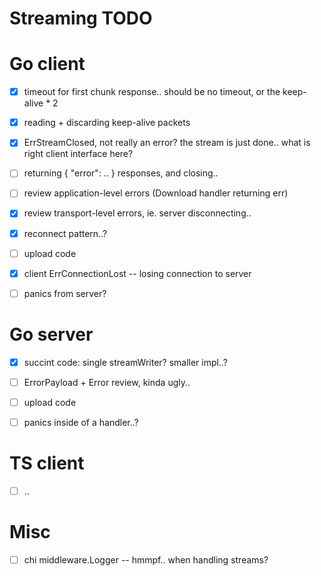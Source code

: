 Streaming TODO
==============


# Go client

- [x] timeout for first chunk response.. should be no timeout, or the keep-alive * 2
- [x] reading + discarding keep-alive packets
- [x] ErrStreamClosed, not really an error? the stream is just done.. what is right client interface here?

- [ ] returning { "error": .. } responses, and closing..
- [ ] review application-level errors (Download handler returning err)
- [x] review transport-level errors, ie. server disconnecting..

- [x] reconnect pattern..?

- [ ] upload code
- [x] client ErrConnectionLost -- losing connection to server

- [ ] panics from server?


# Go server

- [x] succint code: single streamWriter? smaller impl..?
- [ ] ErrorPayload + Error review, kinda ugly..
- [ ] upload code
- [ ] panics inside of a handler..?



# TS client

- [ ] ..





# Misc

- [ ] chi middleware.Logger -- hmmpf.. when handling streams?
